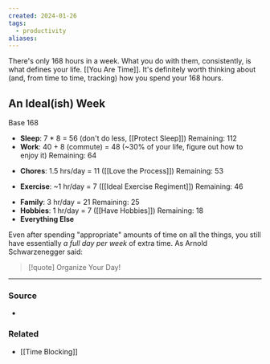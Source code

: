 ```yaml
---
created: 2024-01-26
tags:
  - productivity
aliases:
---
```

There's only 168 hours in a week. What you do with them, consistently, is what defines your life. [[You Are Time]]. It's definitely worth thinking about (and, from time to time, tracking) how you spend your 168 hours. 

## An Ideal(ish) Week
Base 168
- **Sleep**: 7 * 8 = 56 (don't do less, [[Protect Sleep]])
Remaining: 112
- **Work**: 40 +  8 (commute) = 48 (~30% of your life, figure out how to enjoy it)
Remaining: 64 
* **Chores**: 1.5 hrs/day = 11 ([[Love the Process]])
Remaining: 53
- **Exercise**: ~1 hr/day = 7 ([[Ideal Exercise Regiment]]) 
Remaining: 46
* **Family**: 3 hr/day = 21 
Remaining: 25
* **Hobbies**: 1 hr/day = 7 ([[Have Hobbies]])
Remaining: 18
* **Everything Else**

Even after spending "appropriate" amounts of time on all the things, you still have essentially *a full day per week* of extra time. As Arnold Schwarzenegger said:

> [!quote] Organize Your Day!

****
### Source
- 

### Related
- [[Time Blocking]]
